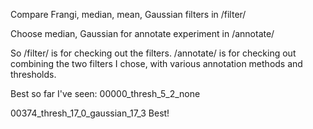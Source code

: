 Compare Frangi, median, mean, Gaussian filters in /filter/

Choose median, Gaussian for annotate experiment in /annotate/

So /filter/ is for checking out the filters.
/annotate/ is for checking out combining the two filters I chose, with various annotation methods and thresholds.



Best so far I've seen:
00000_thresh_5_2_none

00374_thresh_17_0_gaussian_17_3
Best!